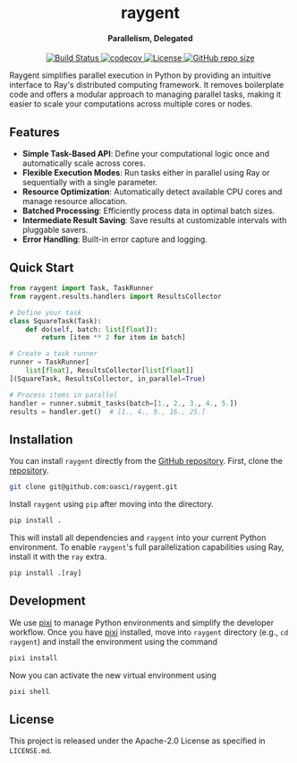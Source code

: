 <h1 align="center">raygent</h1>

<h4 align="center">Parallelism, Delegated</h4>

<p align="center">
    <a href="https://github.com/oasci/raygent/actions/workflows/tests.yml">
        <img src="https://github.com/oasci/raygent/actions/workflows/tests.yml/badge.svg" alt="Build Status ">
    </a>
    <!-- <img alt="PyPI - Python Version" src="https://img.shields.io/pypi/pyversions/raygent"> -->
    <a href="https://codecov.io/gh/oasci/raygent">
        <img src="https://codecov.io/gh/oasci/raygent/branch/main/graph/badge.svg" alt="codecov">
    </a>
    <!-- <a href="https://github.com/oasci/raygent/releases">
        <img src="https://img.shields.io/github/v/release/oasci/raygent" alt="GitHub release (latest by date)">
    </a> -->
    <a href="https://github.com/oasci/raygent/blob/main/LICENSE" target="_blank">
        <img src="https://img.shields.io/github/license/oasci/raygent" alt="License">
    </a>
    <a href="https://github.com/oasci/raygent/" target="_blank">
        <img src="https://img.shields.io/github/repo-size/oasci/raygent" alt="GitHub repo size">
    </a>
</p>

Raygent simplifies parallel execution in Python by providing an intuitive interface to Ray's distributed computing framework.
It removes boilerplate code and offers a modular approach to managing parallel tasks, making it easier to scale your computations across multiple cores or nodes.

## Features

-   **Simple Task-Based API**: Define your computational logic once and automatically scale across cores.
-   **Flexible Execution Modes**: Run tasks either in parallel using Ray or sequentially with a single parameter.
-   **Resource Optimization**: Automatically detect available CPU cores and manage resource allocation.
-   **Batched Processing**: Efficiently process data in optimal batch sizes.
-   **Intermediate Result Saving**: Save results at customizable intervals with pluggable savers.
-   **Error Handling**: Built-in error capture and logging.

## Quick Start

```python
from raygent import Task, TaskRunner
from raygent.results.handlers import ResultsCollector

# Define your task
class SquareTask(Task):
    def do(self, batch: list[float]):
        return [item ** 2 for item in batch]

# Create a task runner
runner = TaskRunner[
    list[float], ResultsCollector[list[float]]
](SquareTask, ResultsCollector, in_parallel=True)

# Process items in parallel
handler = runner.submit_tasks(batch=[1., 2., 3., 4., 5.])
results = handler.get()  # [1., 4., 9., 16., 25.]
```

## Installation

You can install `raygent` directly from the [GitHub repository](https://github.com/oasci/raygent).
First, clone the [repository](https://github.com/oasci/raygent).

```bash
git clone git@github.com:oasci/raygent.git
```

Install `raygent` using `pip` after moving into the directory.

```sh
pip install .
```

This will install all dependencies and `raygent` into your current Python environment.
To enable `raygent`'s full parallelization capabilities using Ray, install it with the `ray` extra.

```python
pip install .[ray]
```

## Development

We use [pixi](https://pixi.sh/latest/) to manage Python environments and simplify the developer workflow.
Once you have [pixi](https://pixi.sh/latest/) installed, move into `raygent` directory (e.g., `cd raygent`) and install the  environment using the command

```bash
pixi install
```

Now you can activate the new virtual environment using

```sh
pixi shell
```

## License

This project is released under the Apache-2.0 License as specified in `LICENSE.md`.
